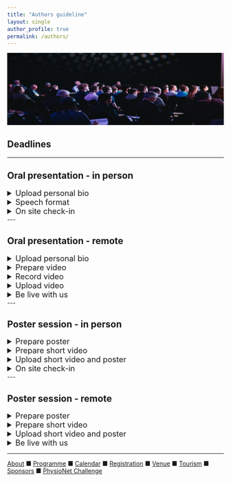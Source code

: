```yaml
---
title: "Authors guideline"
layout: single
author_profile: true
permalink: /authors/
---
```


![Author](/assets/img/Author.jpg)<br/>

<h2>Deadlines</h2>

---

<h2>Oral presentation - in person</h2>
<details>
	<summary style="font-size:18px">Upload personal bio</summary><br/>
</details>
<details>
	<summary style="font-size:18px">Speech format</summary><br/>
</details>
<details>
	<summary style="font-size:18px">On site check-in</summary><br/>
</details>
---

<h2>Oral presentation - remote</h2>
<details>
	<summary style="font-size:18px">Upload personal bio</summary><br/>
</details>
<details>
	<summary style="font-size:18px">Prepare video</summary><br/>
</details>
<details>
	<summary style="font-size:18px">Record video</summary><br/>
</details>
<details>
	<summary style="font-size:18px">Upload video</summary><br/>
</details>
<details>
	<summary style="font-size:18px">Be live with us</summary><br/>
</details>
---

<h2>Poster session - in person</h2>
<details>
	<summary style="font-size:18px">Prepare poster</summary><br/>
</details>
<details>
	<summary style="font-size:18px">Prepare short video</summary><br/>
</details>
<details>
	<summary style="font-size:18px">Upload short video and poster</summary><br/>
</details>
<details>
	<summary style="font-size:18px">On site check-in</summary><br/>
</details>
---

<h2>Poster session - remote</h2>
<details>
	<summary style="font-size:18px">Prepare poster</summary><br/>
</details>
<details>
	<summary style="font-size:18px">Prepare short video</summary><br/>
</details>
<details>
	<summary style="font-size:18px">Upload short video and poster</summary><br/>
</details>
<details>
	<summary style="font-size:18px">Be live with us</summary><br/>
</details>


---

[About](../about/) &#9632; [Programme](../programme/) &#9632; [Calendar](../calendar/) &#9632; [Registration](../registration/) &#9632; [Venue](../venue/) &#9632; [Tourism](../tourism/) &#9632; [Sponsors](../sponsors/) &#9632; [PhysioNet Challenge](../challenge/)
